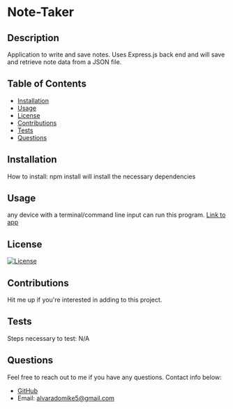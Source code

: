 # Note-Taker

  ## Description
  
  Application to write and save notes. Uses Express.js back end and will save and retrieve note data from a JSON file. 

  ## Table of Contents
  
  - [Installation](#installation)
  - [Usage](#Usage)
  - [License](#License)
  - [Contributions](#Contributions)
  - [Tests](#Tests)
  - [Questions](#Questions)

  ## Installation
  
  How to install:
  npm install will install the necessary dependencies

  ## Usage
  
  any device with a terminal/command line input can run this program. 
  [Link to app](https://afternoon-ravine-14428.herokuapp.com/)


  ## License
  
  [![License](https://img.shields.io/badge/License-MIT-yellow.svg)](https://opensource.org/licenses/MIT)

  ## Contributions
  
  Hit me up if you're interested in adding to this project. 

  ## Tests
  
  Steps necessary to test:
  N/A

  ## Questions
  
  Feel free to reach out to me if you have any questions. Contact info below:
  - [GitHub](https:://github.com/Michael-Alvarado)
  - Email: alvaradomike5@gmail.com
